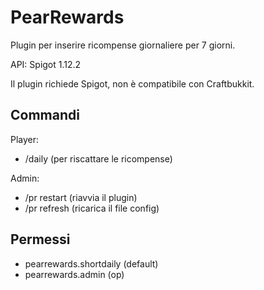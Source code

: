 # PearRewards

Plugin per inserire ricompense giornaliere per 7 giorni.

API: Spigot 1.12.2

Il plugin richiede Spigot, non è compatibile con Craftbukkit.

## Commandi

Player:
- /daily (per riscattare le ricompense)

Admin:
- /pr restart (riavvia il plugin)
- /pr refresh (ricarica il file config)

## Permessi
- pearrewards.shortdaily (default)
- pearrewards.admin (op)

